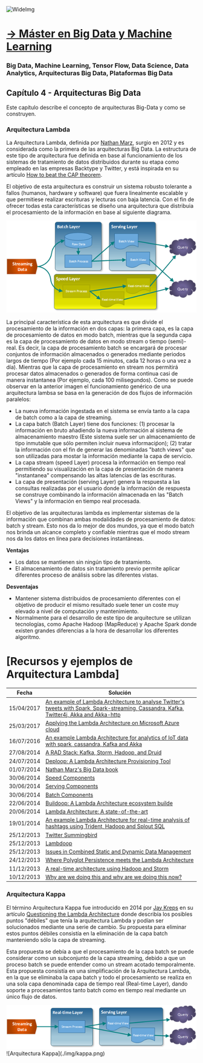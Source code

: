 ![WideImg](https://fictizia.com/img/github/Fictizia-plan-estudios-github.jpg)

# [→ Máster en Big Data y Machine Learning](https://fictizia.com/formacion/master-big-data)
### Big Data, Machine Learning, Tensor Flow, Data Science, Data Analytics, Arquitecturas Big Data, Plataformas Big Data

## Capítulo 4 - Arquitecturas Big Data

Este capítulo describe el concepto de arquitecturas Big-Data y como se construyen. 

### Arquitectura Lambda ###

La Arquitectura Lambda, definida por [Nathan Marz](https://twitter.com/nathanmarz), surgio en 2012 y es considerada como la primera de las arquitecturas Big Data. La estructura de este tipo de arquitectura fue definida en base al funcionamiento de los sistemas de tratamiento de datos distribuidos durante su etapa como empleado en las empresas Backtype y Twitter, y está inspirada en su artículo [How to beat the CAP theorem]().

El objetivo de esta arquitectura es construir un sistema robusto tolerante a fallos (humanos, hardware y software) que fuera linealmente escalable y que permitiese realizar escrituras y lecturas con baja latencia. Con el fin de ofrecer todas esta características se diseño una arquitectura que distribuia el procesamiento de la información en base al siguiente diagrama. 

![Arquitectura Lambda](./img/lambda.png)

La principal característica de esta arquitectura es que divide el procesamiento de la información en dos capas: la primera capa, es la capa de procesamiento de datos en modo batch, mientras que la segunda capa es la capa de procesamiento de datos en modo stream o tiempo (semi)-real. Es decir, la capa de procesamiento batch se encargará de procesar conjuntos de información almacenados o generados mediante periodos largos de tiempo (Por ejemplo cada 15 minutos, cada 12 horas o una vez a día). Mientras que la capa de procesamiento en stream nos permitirá procesar datos almacenados o generados de forma continua casi de manera instantanea (Por ejemplo, cada 100 milisegundos). Como se puede observar en la anterior imagen el funcionamiento genérico de una arquitectura lambsa se basa en la generación de dos flujos de información paralelos:

- La nueva información ingestada en el sistema se envía tanto a la capa de batch como a la capa de streaming.
- La capa batch (Batch Layer) tiene dos funciones: (1) procesar la información en bruto añadiendo la nueva información al  sistema de almacenamiento maestro (Este sistema suele ser un almacenamiento de tipo inmutable que sólo permiten incluir nueva informaciṕon); (2) tratar la información con el fin de generar las denominadas "batch views" que son utilizadas para mostar la información mediante la capa de servicio. 
- La capa stream (speed Layer) procesa la información en tiempo real permitiendo su visualización en la capa de presentación de manera "instantanea" compensando las altas latencias de las escrituras. 
- La capa de presentación (serving Layer) genera la respuesta a las consultas realizadas por el usuario donde la información de respuesta se construye combinando la información almacenada en las "Batch Views" y la información en tiempo real procesada. 

El objetivo de las arquitecturas lambda es implementar sistemas de la información que combinan ambas modalidades de procesamiento de datos: batch y stream. Esto nos da lo mejor de dos mundos, ya que el modo batch nos brinda un alcance completo y confiable mientras que el modo stream nos da los datos en línea para decisiones instantáneas.

**Ventajas**
- Los datos se mantienen sin ningún tipo de tratamiento.
- El almacenamiento de datos sin tratamiento previo permite aplicar diferentes proceso de análisis sobre las diferentes vistas.

**Desventajas**

- Mantener sistema distribuidos de procesamiento diferentes con el objetivo de producir el mismo resultado suele tener un coste muy elevado a nivel de computación y mantenimiento. 
- Normalmente para el desarrollo de este tipo de arquitecture se utilizan tecnologías, como Apache Hadoop (MapReduce) y Apache Spark donde existen grandes diferencias a la hora de desarrollar los diferentes algoritmo. 


[Recursos y ejemplos de Arquitectura Lambda]
=================
Fecha | Solución
------------ | ------------ 
15/04/2017 | [An example of Lambda Architecture to analyse Twitter's tweets with Spark, Spark-streaming, Cassandra, Kafka, Twitter4j, Akka and Akka-http](https://blog.knoldus.com/twitters-tweets-analysis-using-lambda-architecture/)
25/03/2017 | [Applying the Lambda Architecture on Microsoft Azure cloud](https://www.codeproject.com/Articles/1171443/Applying-Lambda-Architecture-on-Azure)
16/07/2016 | [An example Lambda Architecture for analytics of IoT data with spark, cassandra, Kafka and Akka](https://blog.codecentric.de/en/2016/07/iot-analytics-platform/)
27/08/2014 | [A RAD Stack: Kafka, Storm, Hadoop, and Druid](https://metamarkets.com/2014/building-a-data-pipeline-that-handles-billions-of-events-in-real-time/)
24/07/2014 | [Deploop: A Lambda Architecture Provisioning Tool](http://lambda-architecture.net/platforms/2014-07-24-deploop-provisioning-tool)
01/07/2014 | [Nathan Marz's Big Data book](https://www.manning.com/books/big-data)
30/06/2014 | [Speed Components](http://lambda-architecture.net/components/2014-06-30-speed-components)
30/06/2014 | [Serving Components](http://lambda-architecture.net/components/2014-06-30-serving-components)
30/06/2014 | [Batch Components](http://lambda-architecture.net/components/2014-06-30-batch-components)
22/06/2014 | [Buildoop: A Lambda Architecture ecosystem builde](http://lambda-architecture.net/platforms/2014-06-22-buildoop-package-lambda-tool)
20/06/2014 | [Lambda Architecture: A state-of-the-art](http://lambda-architecture.net/architecture/2014-01-20-lambda-state-of-the-art)
19/01/2014 | [An example Lambda Architecture for real-time analysis of hashtags using Trident, Hadoop and Splout SQL](http://lambda-architecture.net/stories/2014-01-19-an-example-lambda-architecture)
25/12/2013 | [Twitter Summingbird](http://lambda-architecture.net/platforms/2013-12-25-twitters-summingbird)
25/12/2013 | [Lambdoop](http://lambda-architecture.net/platforms/2013-12-25-lambdoop)
25/12/2013 | [Issues in Combined Static and Dynamic Data Management](http://lambda-architecture.net/architecture/2013-12-25-issues-in-combined-static-and-dynamic-data-management)
24/12/2013 | [Where Polyglot Persistence meets the Lambda Architecture](http://lambda-architecture.net/architecture/2013-12-24-where-pp-meets-la)
11/12/2013 | [A real-time architecture using Hadoop and Storm](http://lambda-architecture.net/stories/2017-04-15-Twitter-tweets-analysis)
10/12/2013 | [Why are we doing this and why are we doing this now?](http://lambda-architecture.net/stories/2017-04-15-Twitter-tweets-analysis)

### Arquitectura Kappa ###

El término Arquitectura Kappa fue introducido en 2014 por [Jay Kreps]() en su artículo [Questioning the Lambda Architecture]() donde describía los posibles puntos "débiles" que tenía la arquitectura Lambda y podían ser solucionados mediante una serie de cambio. Su propuesta para eliminar estos puntos débiles consistía en la eliminación de la capa batch manteniendo sólo la capa de streaming. 

Esta propuesta se debía a que el procesamiento de la capa batch se puede considerar como un subconjunto de la capa streaming, debido a que un proceso batch se puede entender como un stream acotado temporalmente. Esta propuesta consistía en una simplificación de la Arquitectura Lambda, en la que se eliminaba la capa batch y todo el procesamiento se realiza en una sola capa denominada capa de tiempo real (Real-time Layer), dando soporte a procesamientos tanto batch como en tiempo real mediante un único flujo de datos. 

<img src="./img/kappa.png" alt="Arquitectura Kappa" width="800"/>
![Arquitectura Kappa](./img/kappa.png)

